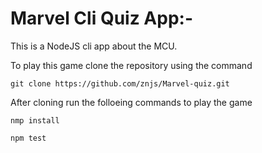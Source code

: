 # Marvel Cli Quiz App:-  

This is a NodeJS cli app about the MCU.  

To play this game clone the repository using the command  

`git clone https://github.com/znjs/Marvel-quiz.git`

After cloning run the folloeing commands to play the game

`nmp install`  

`npm test`
